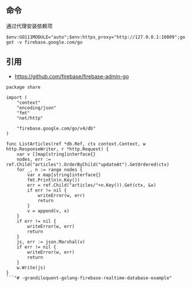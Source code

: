 ## 命令

通过代理安装依赖项

```
$env:GO111MODULE="auto";$env:https_proxy="http://127.0.0.1:10809";go get -v firebase.google.com/go
```

## 引用

- https://github.com/firebase/firebase-admin-go

```
package share

import (
	"context"
	"encoding/json"
	"fmt"
	"net/http"

	"firebase.google.com/go/v4/db"
)

func ListArticles(ref *db.Ref, ctx context.Context, w http.ResponseWriter, r *http.Request) {
	var v []map[string]interface{}
	nodes, err := ref.Child("articles").OrderByChild("updateAt").GetOrdered(ctx)
	for _, n := range nodes {
		var x map[string]interface{}
		fmt.Println(n.Key())
		err = ref.Child("articles/"+n.Key()).Get(ctx, &x)
		if err != nil {
			writeError(w, err)
			return
		}
		v = append(v, x)
	}
	if err != nil {
		writeError(w, err)
		return
	}
	js, err := json.Marshal(v)
	if err != nil {
		writeError(w, err)
		return
	}
	w.Write(js)
}
```"# -grandiloquent-golang-firebase-realtime-database-example" 
